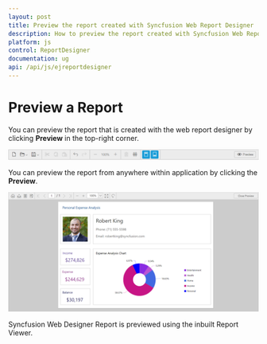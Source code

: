 ```yaml
---
layout: post
title: Preview the report created with Syncfusion Web Report Designer
description: How to preview the report created with Syncfusion Web Report Designer
platform: js
control: ReportDesigner
documentation: ug
api: /api/js/ejreportdesigner
---
```


# Preview a Report

You can preview the report that is created with the web report designer by clicking **Preview** in the top-right corner.

![](Preview-Report-Images/Preview-Button.png)

You can preview the report from anywhere within application by clicking the **Preview**.

![](Preview-Report-Images/Preview-Final-image.png)

Syncfusion Web Designer Report is previewed using the inbuilt Report Viewer.
